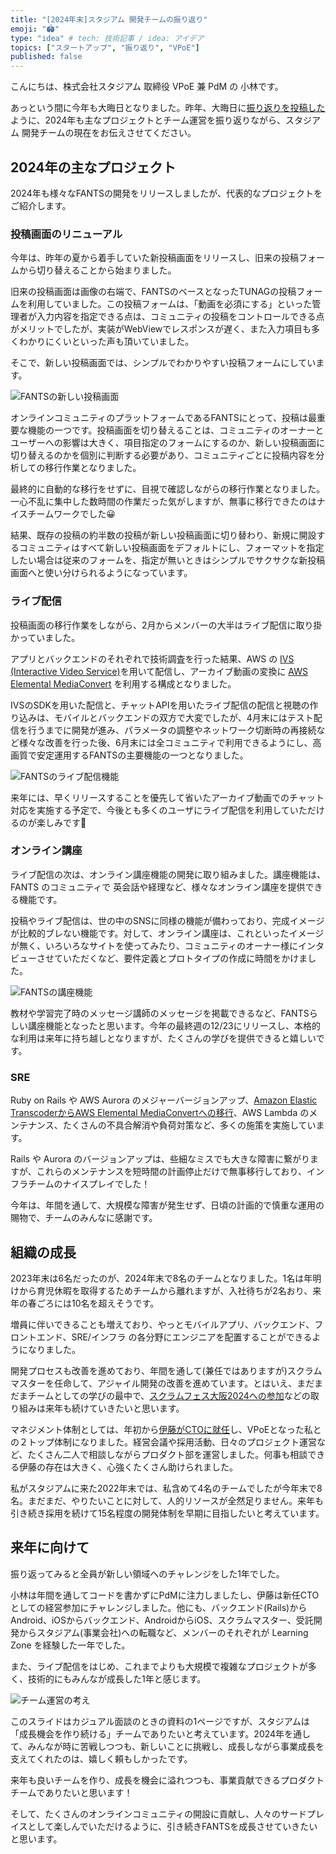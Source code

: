 ```yaml
---
title: "[2024年末]スタジアム 開発チームの振り返り"
emoji: "🏟️"
type: "idea" # tech: 技術記事 / idea: アイデア
topics: ["スタートアップ", "振り返り", "VPoE"]
published: false
---
```


こんにちは、株式会社スタジアム 取締役 VPoE 兼 PdM の 小林です。

あっという間に今年も大晦日となりました。昨年、大晦日に[振り返りを投稿した](https://zenn.dev/stadium/articles/c99bb4d6acd3a2)ように、2024年も主なプロジェクトとチーム運営を振り返りながら、スタジアム 開発チームの現在をお伝えさせてください。

## 2024年の主なプロジェクト

2024年も様々なFANTSの開発をリリースしましたが、代表的なプロジェクトをご紹介します。

### 投稿画面のリニューアル

今年は、昨年の夏から着手していた新投稿画面をリリースし、旧来の投稿フォームから切り替えることから始まりました。

旧来の投稿画面は画像の右端で、FANTSのベースとなったTUNAGの投稿フォームを利用していました。この投稿フォームは、「動画を必須にする」といった管理者が入力内容を指定できる点は、コミュニティの投稿をコントロールできる点がメリットでしたが、実装がWebViewでレスポンスが遅く、また入力項目も多くわかりにくいといった声も頂いていました。

そこで、新しい投稿画面では、シンプルでわかりやすい投稿フォームにしています。

![FANTSの新しい投稿画面](/images/inventory-of-2024/simplepost.png)

オンラインコミュニティのプラットフォームであるFANTSにとって、投稿は最重要な機能の一つです。投稿画面を切り替えることは、コミュニティのオーナーとユーザーへの影響は大きく、項目指定のフォームにするのか、新しい投稿画面に切り替えるのかを個別に判断する必要があり、コミュニティごとに投稿内容を分析しての移行作業となりました。

最終的に自動的な移行をせずに、目視で確認しながらの移行作業となりました。一心不乱に集中した数時間の作業だった気がしますが、無事に移行できたのはナイスチームワークでした😀

結果、既存の投稿の約半数の投稿が新しい投稿画面に切り替わり、新規に開設するコミュニティはすべて新しい投稿画面をデフォルトにし、フォーマットを指定したい場合は従来のフォームを、指定が無いときはシンプルでサクサクな新投稿画面へと使い分けられるようになっています。

### ライブ配信

投稿画面の移行作業をしながら、2月からメンバーの大半はライブ配信に取り掛かっていました。

アプリとバックエンドのそれぞれで技術調査を行った結果、AWS の [IVS (Interactive Video Service)](https://aws.amazon.com/jp/ivs/)を用いて配信し、アーカイブ動画の変換に [AWS Elemental MediaConvert](https://aws.amazon.com/jp/mediaconvert/) を利用する構成となりました。

IVSのSDKを用いた配信と、チャットAPIを用いたライブ配信の配信と視聴の作り込みは、モバイルとバックエンドの双方で大変でしたが、4月末にはテスト配信を行うまでに開発が進み、パラメータの調整やネットワーク切断時の再接続など様々な改善を行った後、6月末には全コミュニティで利用できるようにし、高画質で安定運用するFANTSの主要機能の一つとなりました。

![FANTSのライブ配信機能](/images/inventory-of-2024/livestreaming.png)

来年には、早くリリースすることを優先して省いたアーカイブ動画でのチャット対応を実施する予定で、今後とも多くのユーザにライブ配信を利用していただけるのが楽しみです🎥


### オンライン講座

ライブ配信の次は、オンライン講座機能の開発に取り組みました。講座機能は、FANTS のコミュニティで 英会話や経理など、様々なオンライン講座を提供できる機能です。

投稿やライブ配信は、世の中のSNSに同様の機能が備わっており、完成イメージが比較的ブレない機能です。対して、オンライン講座は、これといったイメージが無く、いろいろなサイトを使ってみたり、コミュニティのオーナー様にインタビューさせていただくなど、要件定義とプロトタイプの作成に時間をかけました。

![FANTSの講座機能](/images/inventory-of-2024/course.png)

教材や学習完了時のメッセージ講師のメッセージを掲載できるなど、FANTSらしい講座機能となったと思います。今年の最終週の12/23にリリースし、本格的な利用は来年に持ち越しとなりますが、たくさんの学びを提供できると嬉しいです。


### SRE

Ruby on Rails や AWS Aurora のメジャーバージョンアップ、[Amazon Elastic TranscoderからAWS Elemental MediaConvertへの移行](https://zenn.dev/stadium/articles/f8fb927dfc11de)、AWS Lambda のメンテナンス、たくさんの不具合解消や負荷対策など、多くの施策を実施しています。

Rails や Aurora のバージョンアップは、些細なミスでも大きな障害に繋がりますが、これらのメンテナンスを短時間の計画停止だけで無事移行しており、インフラチームのナイスプレイでした！

今年は、年間を通して、大規模な障害が発生せず、日頃の計画的で慎重な運用の賜物で、チームのみんなに感謝です。


## 組織の成長

2023年末は6名だったのが、2024年末で8名のチームとなりました。1名は年明けから育児休暇を取得するためチームから離れますが、入社待ちが2名おり、来年の春ごろには10名を超えそうです。

増員に伴いできることも増えており、やっとモバイルアプリ、バックエンド、フロントエンド、SRE/インフラ の各分野にエンジニアを配置することができるようになりました。

開発プロセスも改善を進めており、年間を通して(兼任ではありますが)スクラムマスターを任命して、アジャイル開発の改善を進めています。とはいえ、まだまだまチームとしての学びの最中で、[スクラムフェス大阪2024への参加](https://zenn.dev/stadium/articles/scrum-fest-osaka-2024)などの取り組みは来年も続けていきたいと思います。

マネジメント体制としては、年初から[伊藤がCTOに就任](https://zenn.dev/stadium/articles/d0327c20ac22af)し、VPoEとなった私との２トップ体制になりました。経営会議や採用活動、日々のプロジェクト運営など、たくさん二人で相談しながらプロダクト部を運営しました。何事も相談できる伊藤の存在は大きく、心強くたくさん助けられました。

私がスタジアムに来た2022年末では、私含めて4名のチームでしたが今年末で8名。まだまだ、やりたいことに対して、人的リソースが全然足りません。来年も引き続き採用を続けて15名程度の開発体制を早期に目指したいと考えています。

## 来年に向けて

振り返ってみると全員が新しい領域へのチャレンジをした1年でした。

小林は年間を通してコードを書かずにPdMに注力しましたし、伊藤は新任CTOとしての経営参加にチャレンジしました。他にも、バックエンド(Rails)からAndroid、iOSからバックエンド、AndroidからiOS、スクラムマスター、受託開発からスタジアム(事業会社)への転職など、メンバーのそれぞれが Learning Zone を経験した一年でした。

また、ライブ配信をはじめ、これまでよりも大規模で複雑なプロジェクトが多く、技術的にもみんなが成長した1年と感じます。

![チーム運営の考え](/images/inventory-of-2024/team.png)

このスライドはカジュアル面談のときの資料の1ページですが、スタジアムは「成長機会を作り続ける」チームでありたいと考えています。2024年を通して、みんなが時に苦戦しつつも、新しいことに挑戦し、成長しながら事業成長を支えてくれたのは、嬉しく頼もしかったです。

来年も良いチームを作り、成長を機会に溢れつつも、事業貢献できるプロダクトチームでありたいと思います！

そして、たくさんのオンラインコミュニティの開設に貢献し、人々のサードプレイスとして楽しんでいただけるように、引き続きFANTSを成長させていきたいと思います。



